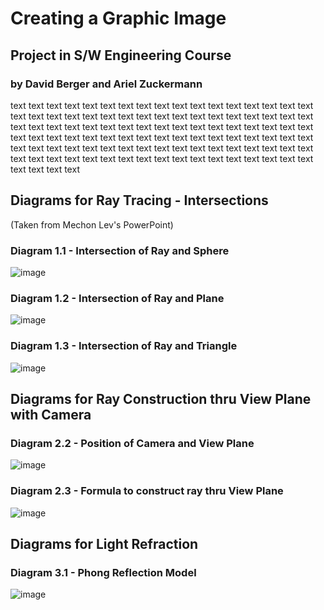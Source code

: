 # Creating a Graphic Image
## Project in S/W Engineering Course 
### by David Berger and Ariel Zuckermann


text  text text text text text text text text text text text text text text text text text text text text text text text text text text text text text text text text text text text text text text text text text text text text text text text text text text text text text text text text text text text text text text text text text text text text text text text text text text text text text text text text text text text text text text text text text text text text text text text text text text text text text text text text text 



## Diagrams for Ray Tracing - Intersections
(Taken from Mechon Lev's PowerPoint)
### Diagram 1.1 - Intersection of Ray and Sphere
![image](https://user-images.githubusercontent.com/91850832/159281281-15e89cb6-2558-4bf0-b36d-32e2ce15a943.png)
### Diagram 1.2 - Intersection of Ray and Plane
![image](https://user-images.githubusercontent.com/92029043/159908587-649c250d-e077-469c-8651-2dca974b884a.png)
### Diagram 1.3 - Intersection of Ray and Triangle
![image](https://user-images.githubusercontent.com/92029043/159909319-91e35666-a66d-4fbc-b211-f2284c34d83d.png)

## Diagrams for Ray Construction thru View Plane with Camera

### Diagram 2.2 - Position of Camera and View Plane
![image](https://user-images.githubusercontent.com/91850832/160981229-5ae04570-a83a-4751-8b3c-03cd47db47af.png)

### Diagram 2.3 - Formula to construct ray thru View Plane
![image](https://user-images.githubusercontent.com/91850832/160821202-5832f13e-146d-4e84-8cce-d9ba42a7c018.png)


## Diagrams for Light Refraction

### Diagram 3.1 - Phong Reflection Model
![image](https://user-images.githubusercontent.com/91850832/166256268-64c030f3-36e9-48fc-8a48-c7eedce55d44.png)

